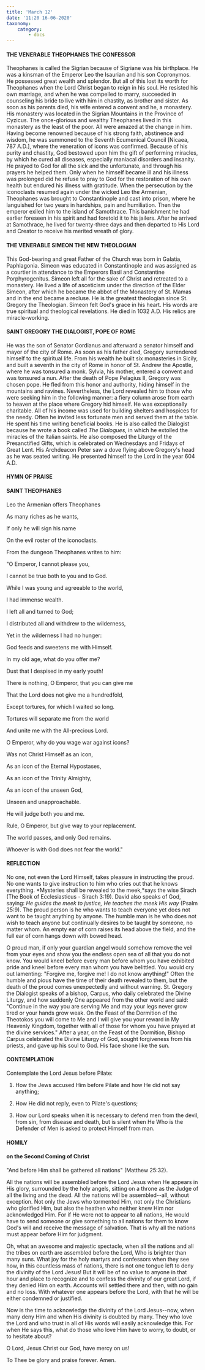 ```yaml
---
title: 'March 12'
date: '11:20 16-06-2020'
taxonomy:
    category:
        - docs
---
```


#### THE VENERABLE THEOPHANES THE CONFESSOR

Theophanes is called the Sigrian because of Sigriane was his birthplace. He was a kinsman of the Emperor Leo the Isaurian and his son Copronymos. He possessed great wealth and splendor. But all of this lost its worth for Theophanes when the Lord Christ began to reign in his soul. He resisted his own marriage, and when he was compelled to marry, succeeded in counseling his bride to live with him in chastity, as brother and sister. As soon as his parents died, his wife entered a convent and he, a monastery. His monastery was located in the Sigrian Mountains in the Province of Cyzicus. The once-glorious and wealthy Theophanes lived in this monastery as the least of the poor. All were amazed at the change in him. Having become renowned because of his strong faith, abstinence and wisdom, he was summoned to the Seventh Ecumenical Council [Nicaea, 787 A.D.], where the veneration of icons was confirmed. Because of his purity and chastity, God bestowed upon him the gift of performing miracles, by which he cured all diseases, especially maniacal disorders and insanity. He prayed to God for all the sick and the unfortunate, and through his prayers he helped them. Only when he himself became ill and his illness was prolonged did he refuse to pray to God for the restoration of his own health but endured his illness with gratitude. When the persecution by the iconoclasts resumed again under the wicked Leo the Armenian, Theophanes was brought to Constantinople and cast into prison, where he languished for two years in hardships, pain and humiliation. Then the emperor exiled him to the island of Samothrace. This banishment he had earlier foreseen in his spirit and had foretold it to his jailers. After he arrived at Samothrace, he lived for twenty-three days and then departed to His Lord and Creator to receive his merited wreath of glory.

#### THE VENERABLE SIMEON THE NEW THEOLOGIAN

This God-bearing and great Father of the Church was born in Galatia, Paphlagonia. Simeon was educated in Constantinople and was assigned as a courtier in attendance to the Emperors Basil and Constantine Porphyrogenitus. Simeon left all for the sake of Christ and retreated to a monastery. He lived a life of asceticism under the direction of the Elder Simeon, after which he became the abbot of the Monastery of St. Mamas and in the end became a recluse. He is the greatest theologian since St. Gregory the Theologian. Simeon felt God's grace in his heart. His words are true spiritual and theological revelations. He died in 1032 A.D. His relics are miracle-working.

#### SAINT GREGORY THE DIALOGIST, POPE OF ROME

He was the son of Senator Gordianus and afterward a senator himself and mayor of the city of Rome. As soon as his father died, Gregory surrendered himself to the spiritual life. From his wealth he built six monasteries in Sicily, and built a seventh in the city of Rome in honor of St. Andrew the Apostle, where he was tonsured a monk. Sylvia, his mother, entered a convent and was tonsured a nun. After the death of Pope Pelagius II, Gregory was chosen pope. He fled from this honor and authority, hiding himself in the mountains and ravines. Nevertheless, the Lord revealed him to those who were seeking him in the following manner: a fiery column arose from earth to heaven at the place where Gregory hid himself. He was exceptionally charitable. All of his income was used for building shelters and hospices for the needy. Often he invited less fortunate men and served them at the table. He spent his time writing beneficial books. He is also called the Dialogist because he wrote a book called *The Dialogues*, in which he extolled the miracles of the Italian saints. He also composed the Liturgy of the Presanctified Gifts, which is celebrated on Wednesdays and Fridays of Great Lent. His Archdeacon Peter saw a dove flying above Gregory's head as he was seated writing. He presented himself to the Lord in the year 604 A.D.



#### HYMN OF PRAISE

#### SAINT THEOPHANES

Leo the Armenian offers Theophanes

As many riches as he wants,

If only he will sign his name

On the evil roster of the iconoclasts.

From the dungeon Theophanes writes to him:

"O Emperor, I cannot please you,

I cannot be true both to you and to God.

While I was young and agreeable to the world,

I had immense wealth.

I left all and turned to God;

I distributed all and withdrew to the wilderness,

Yet in the wilderness I had no hunger:

God feeds and sweetens me with Himself.

In my old age, what do you offer me?

Dust that I despised in my early youth!

There is nothing, O Emperor, that you can give me

That the Lord does not give me a hundredfold,

Except tortures, for which I waited so long.

Tortures will separate me from the world

And unite me with the All-precious Lord.

O Emperor, why do you wage war against icons?

Was not Christ Himself as an icon,

As an icon of the Eternal Hypostases,

As an icon of the Trinity Almighty,

As an icon of the unseen God,

Unseen and unapproachable.

He will judge both you and me.

Rule, O Emperor, but give way to your replacement.

The world passes, and only God remains.

Whoever is with God does not fear the world."


#### REFLECTION

No one, not even the Lord Himself, takes pleasure in instructing the proud. No one wants to give instruction to him who cries out that he knows everything. *Mysteries shall be revealed to the meek,*says the wise Sirach (The Book of Ecclesiasticus - Sirach 3:19). David also speaks of God, saying: *He guides the meek to justice, He teaches the meek His way* (Psalm 25:9). The proud person is he who wants to teach everyone yet does not want to be taught anything by anyone. The humble man is he who does not wish to teach anyone but continually desires to be taught by someone, no matter whom. An empty ear of corn raises its head above the field, and the full ear of corn hangs down with bowed head. 

O proud man, if only your guardian angel would somehow remove the veil from your eyes and show you the endless open sea of all that you do not know. You would kneel before every man before whom you have exhibited pride and kneel before every man whom you have belittled. You would cry out lamenting: "Forgive me, forgive me! I do not know anything!" Often the humble and pious have the time of their death revealed to them, but the death of the proud comes unexpectedly and without warning. St. Gregory the Dialogist speaks of a bishop, Carpus, who daily celebrated the Divine Liturgy, and how suddenly One appeared from the other world and said: "Continue in the way you are serving Me and may your legs never grow tired or your hands grow weak. On the Feast of the Dormition of the Theotokos you will come to Me and I will give you your reward in My Heavenly Kingdom, together with all of those for whom you have prayed at the divine services." After a year, on the Feast of the Dormition, Bishop Carpus celebrated the Divine Liturgy of God, sought forgiveness from his priests, and gave up his soul to God. His face shone like the sun.



#### CONTEMPLATION

Contemplate the Lord Jesus before Pilate:

1.  How the Jews accused Him before Pilate and how He did not say anything;

1.  How He did not reply, even to Pilate's questions;

1.  How our Lord speaks when it is necessary to defend men from the devil, from sin, from disease and death, but is silent when He Who is the Defender of Men is asked to protect Himself from man.



#### HOMILY

#### on the Second Coming of Christ

"And before Him shall be gathered all nations" (Matthew 25:32).

All the nations will be assembled before the Lord Jesus when He appears in His glory, surrounded by the holy angels, sitting on a throne as the Judge of all the living and the dead. All the nations will be assembled--all, without exception. Not only the Jews who tormented Him, not only the Christians who glorified Him, but also the heathen who neither knew Him nor acknowledged Him. For if He were not to appear to all nations, He would have to send someone or give something to all nations for them to know God's will and receive the message of salvation. That is why all the nations must appear before Him for judgment. 

Oh, what an awesome and majestic spectacle, when all the nations and all the tribes on earth are assembled before the Lord, Who is brighter than many suns. What joy for the holy martyrs and confessors when they see how, in this countless mass of nations, there is not one tongue left to deny the divinity of the Lord Jesus! But it will be of no value to anyone in that hour and place to recognize and to confess the divinity of our great Lord, if they denied Him on earth. Accounts will settled there and then, with no gain and no loss. With whatever one appears before the Lord, with that he will be either condemned or justified.

Now is the time to acknowledge the divinity of the Lord Jesus--now, when many deny Him and when His divinity is doubted by many. They who love the Lord and who trust in all of His words will easily acknowledge this. For when He says this, what do those who love Him have to worry, to doubt, or to hesitate about?

O Lord, Jesus Christ our God, have mercy on us!

To Thee be glory and praise forever. Amen.

 
